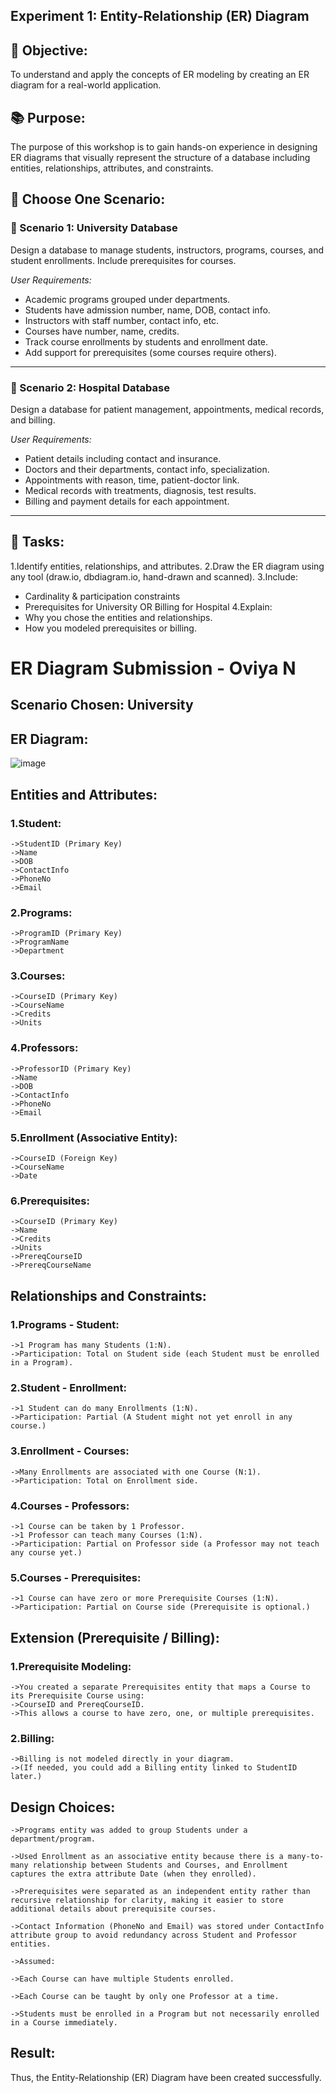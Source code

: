 ## Experiment 1: Entity-Relationship (ER) Diagram
## 🎯 Objective:
To understand and apply the concepts of ER modeling by creating an ER diagram for a real-world application.

## 📚 Purpose:
The purpose of this workshop is to gain hands-on experience in designing ER diagrams that visually represent the structure of a database including entities, relationships, attributes, and constraints.
## 🧪 Choose One Scenario:

### 🔹 Scenario 1: University Database
Design a database to manage students, instructors, programs, courses, and student enrollments. Include prerequisites for courses.

*User Requirements:*
- Academic programs grouped under departments.
- Students have admission number, name, DOB, contact info.
- Instructors with staff number, contact info, etc.
- Courses have number, name, credits.
- Track course enrollments by students and enrollment date.
- Add support for prerequisites (some courses require others).

---

### 🔹 Scenario 2: Hospital Database
Design a database for patient management, appointments, medical records, and billing.

*User Requirements:*
- Patient details including contact and insurance.
- Doctors and their departments, contact info, specialization.
- Appointments with reason, time, patient-doctor link.
- Medical records with treatments, diagnosis, test results.
- Billing and payment details for each appointment.

---
## 📝 Tasks:
1.Identify entities, relationships, and attributes.
2.Draw the ER diagram using any tool (draw.io, dbdiagram.io, hand-drawn and scanned).
3.Include:
* Cardinality & participation constraints
* Prerequisites for University OR Billing for Hospital
4.Explain:
* Why you chose the entities and relationships.
* How you modeled prerequisites or billing.
# ER Diagram Submission - Oviya N

## Scenario Chosen: University  

## ER Diagram:
![image](https://github.com/user-attachments/assets/e13200c3-547c-4483-93b1-bca725c2bc37)


## Entities and Attributes:
### 1.Student:
```
->StudentID (Primary Key)
->Name
->DOB
->ContactInfo
->PhoneNo
->Email
```
### 2.Programs:
```
->ProgramID (Primary Key)
->ProgramName
->Department
```
### 3.Courses:
```
->CourseID (Primary Key)
->CourseName
->Credits
->Units
```
### 4.Professors:
```
->ProfessorID (Primary Key)
->Name
->DOB
->ContactInfo
->PhoneNo
->Email
```
### 5.Enrollment (Associative Entity):
```
->CourseID (Foreign Key)
->CourseName
->Date
```
### 6.Prerequisites:
```
->CourseID (Primary Key)
->Name
->Credits
->Units
->PrereqCourseID
->PrereqCourseName
```
## Relationships and Constraints:

### 1.Programs - Student:
```
->1 Program has many Students (1:N).
->Participation: Total on Student side (each Student must be enrolled in a Program).
```
### 2.Student - Enrollment:
```
->1 Student can do many Enrollments (1:N).
->Participation: Partial (A Student might not yet enroll in any course.)
```
### 3.Enrollment - Courses:
```
->Many Enrollments are associated with one Course (N:1).
->Participation: Total on Enrollment side.
```
### 4.Courses - Professors:
```
->1 Course can be taken by 1 Professor.
->1 Professor can teach many Courses (1:N).
->Participation: Partial on Professor side (a Professor may not teach any course yet.)
```
### 5.Courses - Prerequisites:
```
->1 Course can have zero or more Prerequisite Courses (1:N).
->Participation: Partial on Course side (Prerequisite is optional.)
```
## Extension (Prerequisite / Billing):
### 1.Prerequisite Modeling:
```
->You created a separate Prerequisites entity that maps a Course to its Prerequisite Course using:
->CourseID and PrereqCourseID.
->This allows a course to have zero, one, or multiple prerequisites.
```
### 2.Billing:
```
->Billing is not modeled directly in your diagram.
->(If needed, you could add a Billing entity linked to StudentID later.)
```
## Design Choices:
```
->Programs entity was added to group Students under a department/program.

->Used Enrollment as an associative entity because there is a many-to-many relationship between Students and Courses, and Enrollment captures the extra attribute Date (when they enrolled).

->Prerequisites were separated as an independent entity rather than recursive relationship for clarity, making it easier to store additional details about prerequisite courses.

->Contact Information (PhoneNo and Email) was stored under ContactInfo attribute group to avoid redundancy across Student and Professor entities.

->Assumed:

->Each Course can have multiple Students enrolled.

->Each Course can be taught by only one Professor at a time.

->Students must be enrolled in a Program but not necessarily enrolled in a Course immediately.
```
## Result:
Thus, the Entity-Relationship (ER) Diagram have been created successfully.
